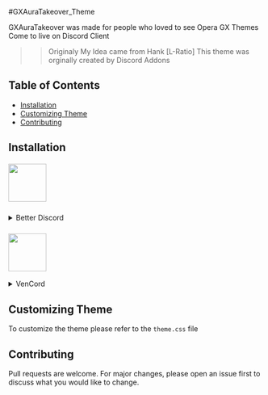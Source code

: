 #GXAuraTakeover_Theme


GXAuraTakeover was made for people who loved to see Opera GX Themes Come to live on Discord Client


>> Originaly My Idea came from Hank [L-Ratio]
>> This theme was orginally created by Discord Addons

## Table of Contents
  - [Installation](#installation)
  - [Customizing Theme](#customizing-theme)
  - [Contributing](#contributing)

## Installation

<div style=”text-align:center;” align="center">
<h5 align="left">

   <img src="https://cdn.discordapp.com/icons/86004744966914048/babd1af3fa6011a50e418a80f4970ceb.webp?size=96" width="75" height="75"/>

</h5>
</div>
<details>
  <summary>Better Discord</summary>

   ### Installing
1. Download the [theme](https://raw.githubusercontent.com/L-Ratio/OperaGXTheme/main/release/OperaGX.theme.css)
   - Extract the `theme.css` to your BD theme folder
     -  Enable it in settings
### Customization
2. Open Settings
   - Search for `OperaGX`
     - Open the file
         - Edit the given values to change how the theme looks
</details>

<div style=”text-align:center;” align="center">
<h3 align="left">

<img src="https://avatars.githubusercontent.com/u/113042587?s=200&v=4" width="75" height="75"/>

</h3>
</div>
<details>
  <summary>VenCord</summary>

   ### Installing
1. Copy `[https://github.com/X1kera/GXAuraTakeover_Theme/blob/main/release/theme.css]`
   - Paste it in themes
  ### Customization
1. Copy everything in `[https://github.com/X1kera/GXAuraTakeover_Theme/blob/main/release/theme.css]`
   - Open Vencord settings
     - Click `Open QuickCSS File`
       - Paste everything in the window
         - Customize everything you'd like to
  
</details>

## Customizing Theme

   To customize the theme please refer to the `theme.css` file

## Contributing

Pull requests are welcome. For major changes, please open an issue first to discuss what you would like to change.
